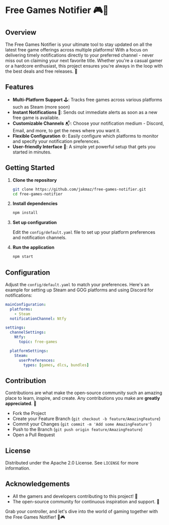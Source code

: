 # Free Games Notifier 🎮🚀

## Overview

The Free Games Notifier is your ultimate tool to stay updated on all the latest free game offerings across multiple platforms! With a focus on delivering timely notifications directly to your preferred channel - never miss out on claiming your next favorite title. Whether you're a casual gamer or a hardcore enthusiast, this project ensures you're always in the loop with the best deals and free releases. 🌟

## Features

- **Multi-Platform Support** 🕹️: Tracks free games across various platforms such as Steam (more soon)
- **Instant Notifications** 🔔: Sends out immediate alerts as soon as a new free game is available.
- **Customizable Channels** 📬: Choose your notification medium - Discord, Email, and more, to get the news where you want it.
- **Flexible Configuration** ⚙️: Easily configure which platforms to monitor and specify your notification preferences.
- **User-friendly Interface** 🌈: A simple yet powerful setup that gets you started in minutes.

## Getting Started

1. **Clone the repository**

   ```bash
   git clone https://github.com/jakmaz/free-games-notifier.git
   cd free-games-notifier
   ```

2. **Install dependencies**

   ```bash
   npm install
   ```

3. **Set up configuration**

   Edit the `config/default.yaml` file to set up your platform preferences and notification channels.

4. **Run the application**

   ```bash
   npm start
   ```

## Configuration

Adjust the `config/default.yaml` to match your preferences. Here's an example for setting up Steam and GOG platforms and using Discord for notifications:

```yaml
mainConfiguration:
  platforms:
    - Steam
  notificationChannel: Ntfy

settings:
  channelSettings:
    Ntfy:
      topic: free-games

  platformSettings:
    Steam:
      userPreferences:
        types: [games, dlcs, bundles]
```

## Contribution

Contributions are what make the open-source community such an amazing place to learn, inspire, and create. Any contributions you make are **greatly appreciated**. 🙌

- Fork the Project
- Create your Feature Branch (`git checkout -b feature/AmazingFeature`)
- Commit your Changes (`git commit -m 'Add some AmazingFeature'`)
- Push to the Branch (`git push origin feature/AmazingFeature`)
- Open a Pull Request

## License

Distributed under the Apache 2.0 License. See `LICENSE` for more information.

## Acknowledgements

- All the gamers and developers contributing to this project! 🌟
- The open-source community for continuous inspiration and support. 🤝

Grab your controller, and let's dive into the world of gaming together with the Free Games Notifier! 🎉🎮
